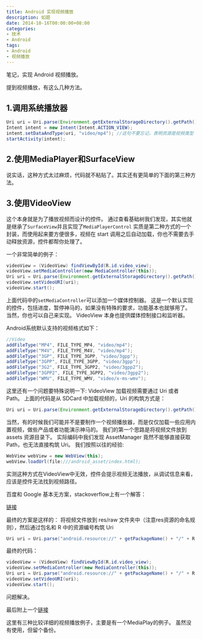 ```yaml
---
title: Android 实现视频播放
description: 如题
date: 2014-10-16T00:00:00+08:00
categories:
- 技术
- Android
tags:
- Android
- 视频播放
---
```


笔记，实现 Android 视频播放。

提到视频播放，有这么几种方法。

## 1.调用系统播放器

``` Java
Uri uri = Uri.parse(Environment.getExternalStorageDirectory().getPath()+"/video.mp4");  
Intent intent = new Intent(Intent.ACTION_VIEW);
intent.setDataAndType(uri, "video/mp4"); //这句不要忘记，表明资源是视频类型
startActivity(intent);
```

## 2.使用MediaPlayer和SurfaceView

说实话，这种方式太过麻烦，代码就不粘贴了。其实还有更简单的下面的第三种方法。

## 3.使用VideoView

这个本身就是为了播放视频而设计的控件。
通过查看基础树我们发现，其实他就是继承了`SurfaceView`并且实现了`MediaPlayerControl`
实质是第二种方式的一个封装，而使用起来要方便很多，视频在 start 调用之后自动加载，你也不需要去手动释放资源，控件都帮你处理了。

一个非常简单的例子：

``` Java
videoView = (VideoView) findViewById(R.id.video_view);
videoView.setMediaController(new MediaController(this));
Uri uri = Uri.parse(Environment.getExternalStorageDirectory().getPath()+"/video.mp4");
videoView.setVideoURI(uri);
videoView.start();
```

上面代码中的`setMediaController`可以添加一个媒体控制器。
这是一个默认实现的控件，包括进度，暂停神马的，如果没有特殊的要求，功能基本也就够用了。
当然，你也可以自己来实现。
VideoView 本身也提供媒体控制接口和监听器。

Android系统默认支持的视频格式如下：

``` Java
//Video
addFileType("MP4", FILE_TYPE_MP4, "video/mp4");
addFileType("M4V", FILE_TYPE_M4V, "video/mp4");
addFileType("3GP", FILE_TYPE_3GPP, "video/3gpp");
addFileType("3GPP", FILE_TYPE_3GPP, "video/3gpp");
addFileType("3G2", FILE_TYPE_3GPP2, "video/3gpp2");
addFileType("3GPP2", FILE_TYPE_3GPP2, "video/3gpp2");
addFileType("WMV", FILE_TYPE_WMV, "video/x-ms-wmv");
```

这里还有一个问题要特殊说明一下:
VideoView 加载视频需要通过 Uri 或者 Path。
上面的代码是从 SDCard 中加载视频的，Uri 的构筑方式是：

``` Java
Uri uri = Uri.parse(Environment.getExternalStorageDirectory().getPath()+"/video.mp4");
```

当然，有的时候我们可能并不是要制作一个视频播放器，而是仅仅加载一些应用内置视频，做些产品或者功能演示神马的。
我们的第一个思路是将视频文件放到 assets 资源目录下。
实际编码中我们发现 AssetManager 竟然不能够直接获取 Path，也无法直接构筑 Uri。
我们按照以往的经验:

``` Java
WebView webView = new WebView(this);
webView.loadUrl(file:///android_asset/index.html);
```

实测这种方式在VideoView中无效，控件会提示视频无法播放，从调试信息来看，应该是控件无法找到视频路径。

百度和 Google 基本无方案，stackoverflow上有一个解答：

[链接](http://stackoverflow.com/questions/3746361/i-want-to-play-a-video-from-my-assets-or-raw-folder)

最终的方案是这样的：
将视频文件放到 res/raw 文件夹中（注意res资源的命名规则），然后通过包名和 R 中的资源编号构筑 Uri

``` Java
Uri uri = Uri.parse("android.resource://" + getPackageName() + "/" + R.raw.video);
```

最终的代码：

``` Java
videoView = (VideoView) findViewById(R.id.video_view);
videoView.setMediaController(new MediaController(this));
Uri uri = Uri.parse("android.resource://" + getPackageName() + "/" + R.raw.video);
videoView.setVideoURI(uri);
videoView.start();
```

问题解决。

最后附上一个[链接](http://www.open-open.com/lib/view/open1341754267229.html)

这里有三种比较详细的视频播放例子，主要是有一个MediaPlay的例子。
虽然没有使用，但留个备份。
